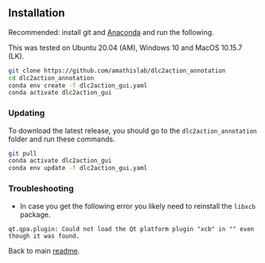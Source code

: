 ## Installation

Recommended: install git and [Anaconda](https://docs.anaconda.com/anaconda/install/) and run the following.

This was tested on Ubuntu 20.04 (AM), Windows 10 and MacOS 10.15.7 (LK). 

```bash
git clone https://github.com/amathislab/dlc2action_annotation
cd dlc2action_annotation
conda env create -f dlc2action_gui.yaml
conda activate dlc2action_gui
``` 

### Updating

To download the latest release, you should go to the ```dlc2action_annotation``` folder and run these commands.
```bash
git pull
conda activate dlc2action_gui
conda env update -f dlc2action_gui.yaml
``` 

### Troubleshooting

- In case you get the following error you likely need to reinstall the `libxcb` package.
```
qt.qpa.plugin: Could not load the Qt platform plugin "xcb" in "" even though it was found.
```

Back to main [readme](../README.md).
